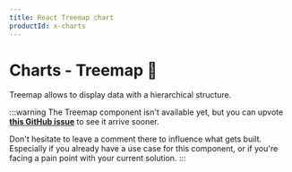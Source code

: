 ```yaml
---
title: React Treemap chart
productId: x-charts
---
```


# Charts - Treemap 🚧

Treemap allows to display data with a hierarchical structure.

:::warning
The Treemap component isn't available yet, but you can upvote [**this GitHub issue**](https://github.com/mui/mui-x/issues/7924) to see it arrive sooner.

Don't hesitate to leave a comment there to influence what gets built.
Especially if you already have a use case for this component, or if you're facing a pain point with your current solution.
:::
